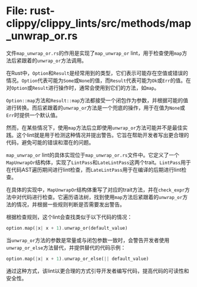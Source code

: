# File: rust-clippy/clippy_lints/src/methods/map_unwrap_or.rs

文件`map_unwrap_or.rs`的作用是实现了`map_unwrap_or` lint，用于检查使用`map`方法后紧跟着的`unwrap_or`方法调用。

在Rust中，`Option`和`Result`是经常用到的类型，它们表示可能存在空值或错误的情况。`Option`代表可能为`Some`或`None`的值，而`Result`代表可能为`Ok`或`Err`的值。在对`Option`或`Result`进行操作时，通常会使用到它们的方法，如`map`。

`Option::map`方法和`Result::map`方法都接受一个闭包作为参数，并根据可能的值进行转换。而后紧跟着的`unwrap_or`方法是一个兜底的操作，用于在值为`None`或`Err`时提供一个默认值。

然而，在某些情况下，使用`map`方法后立即使用`unwrap_or`方法可能并不是最佳实践。这个lint就是用于检测这种情况并提出警告。它旨在帮助开发者写出更合理的代码，避免可能的错误和潜在的问题。

`map_unwrap_or` lint的具体实现位于`map_unwrap_or.rs`文件中。它定义了一个`MapUnwrapOr`结构体，实现了`LintPass`和`LateLintPass`这两个trait。`LintPass`用于在代码AST遍历期间进行lint检查，而`LateLintPass`用于在编译的后期进行lint检查。

在具体的实现中，`MapUnwrapOr`结构体重写了对应的trait方法，并在`check_expr`方法中对代码进行检查。它遍历语法树，找到使用`map`方法后紧跟着的`unwrap_or`方法的情况，并根据一些规则判断是否需要发出警告。

根据检查规则，这个lint会查找类似于以下代码的情况：

```rust
option.map(|x| x + 1).unwrap_or(default_value)
```

当`unwrap_or`方法的参数是常量或与闭包参数一致时，会警告开发者使用`unwrap_or_else`方法替代，并提供替代的代码示例：

```rust
option.map(|x| x + 1).unwrap_or_else(|| default_value)
```

通过这种方式，该lint以更合理的方式引导开发者编写代码，提高代码的可读性和安全性。

